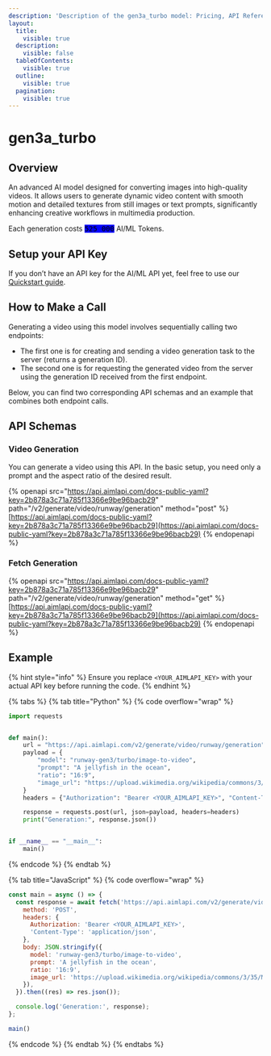 ```yaml
---
description: 'Description of the gen3a_turbo model: Pricing, API Reference, Examples.'
layout:
  title:
    visible: true
  description:
    visible: false
  tableOfContents:
    visible: true
  outline:
    visible: true
  pagination:
    visible: true
---
```


# gen3a\_turbo

## Overview

An advanced AI model designed for converting images into high-quality videos. It allows users to generate dynamic video content with smooth motion and detailed textures from still images or text prompts, significantly enhancing creative workflows in multimedia production.

Each generation costs <kbd><mark style="background-color:blue;">525 000<mark style="background-color:blue;"></kbd> AI/ML Tokens.

## Setup your API Key

If you don’t have an API key for the AI/ML API yet, feel free to use our [Quickstart guide](https://docs.aimlapi.com/quickstart/setting-up).

## How to Make a Call

Generating a video using this model involves sequentially calling two endpoints:&#x20;

* The first one is for creating and sending a video generation task to the server (returns a generation ID).
* The second one is for requesting the generated video from the server using the generation ID received from the first endpoint.&#x20;

Below, you can find two corresponding API schemas and an example that combines both endpoint calls.

## API Schemas

### Video Generation

You can generate a video using this API. In the basic setup, you need only a prompt and the aspect ratio of the desired result.

{% openapi src="https://api.aimlapi.com/docs-public-yaml?key=2b878a3c71a785f13366e9be96bacb29" path="/v2/generate/video/runway/generation" method="post" %}
[https://api.aimlapi.com/docs-public-yaml?key=2b878a3c71a785f13366e9be96bacb29](https://api.aimlapi.com/docs-public-yaml?key=2b878a3c71a785f13366e9be96bacb29)
{% endopenapi %}

### Fetch Generation

{% openapi src="https://api.aimlapi.com/docs-public-yaml?key=2b878a3c71a785f13366e9be96bacb29" path="/v2/generate/video/runway/generation" method="get" %}
[https://api.aimlapi.com/docs-public-yaml?key=2b878a3c71a785f13366e9be96bacb29](https://api.aimlapi.com/docs-public-yaml?key=2b878a3c71a785f13366e9be96bacb29)
{% endopenapi %}

## Example

{% hint style="info" %}
Ensure you replace `<YOUR_AIMLAPI_KEY>` with your actual API key before running the code.
{% endhint %}

{% tabs %}
{% tab title="Python" %}
{% code overflow="wrap" %}
```python
import requests


def main():
    url = "https://api.aimlapi.com/v2/generate/video/runway/generation"
    payload = {
        "model": "runway-gen3/turbo/image-to-video",
        "prompt": "A jellyfish in the ocean",
        "ratio": "16:9",
        "image_url": "https://upload.wikimedia.org/wikipedia/commons/3/35/Maldivesfish2.jpg",
    }
    headers = {"Authorization": "Bearer <YOUR_AIMLAPI_KEY>", "Content-Type": "application/json"}

    response = requests.post(url, json=payload, headers=headers)
    print("Generation:", response.json())


if __name__ == "__main__":
    main()

```
{% endcode %}
{% endtab %}

{% tab title="JavaScript" %}
{% code overflow="wrap" %}
```javascript
const main = async () => {
  const response = await fetch('https://api.aimlapi.com/v2/generate/video/runway/generation', {
    method: 'POST',
    headers: {
      Authorization: 'Bearer <YOUR_AIMLAPI_KEY>',
      'Content-Type': 'application/json',
    },
    body: JSON.stringify({
      model: 'runway-gen3/turbo/image-to-video',
      prompt: 'A jellyfish in the ocean',
      ratio: '16:9',
      image_url: 'https://upload.wikimedia.org/wikipedia/commons/3/35/Maldivesfish2.jpg',
    }),
  }).then((res) => res.json());

  console.log('Generation:', response);
};

main()
```
{% endcode %}
{% endtab %}
{% endtabs %}
